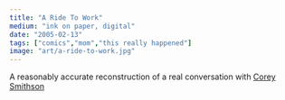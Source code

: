 ```yaml
---
title: "A Ride To Work"
medium: "ink on paper, digital"
date: "2005-02-13"
tags: ["comics","mom","this really happened"]
image: "art/a-ride-to-work.jpg"
---
```

A reasonably accurate reconstruction of a real conversation with [Corey Smithson](https://www.amazon.com/stores/Corey-Michael-Smithson/author/B09Z9MRL5M)
